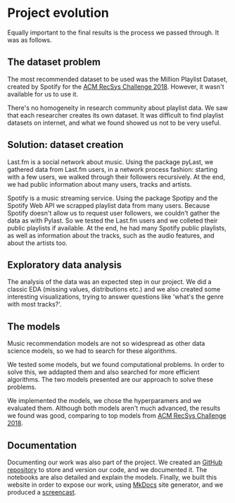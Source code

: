 # Project evolution

Equally important to the final results is the process we passed through. It was as follows.

## The dataset problem

The most recommended dataset to be used was the Million Playlist Dataset, created by Spotify for the [ACM RecSys Challenge 2018](http://www.recsyschallenge.com/2018/). However, it wasn't available for us to use it.

There's no homogeneity in research community about playlist data. We saw that each researcher creates its own dataset. It was difficult to find playlist datasets on internet, and what we found showed us not to be very useful.

## Solution: dataset creation

Last.fm is a social network about music. Using the package pyLast, we gathered data from Last.fm users, in a network process fashion: starting with a few users, we walked through their followers recursively. At the end, we had public information about many users, tracks and artists.

Spotify is a music streaming service. Using the package Spotipy and the Spotify Web API we scrapped playlist data from many users. Because Spotify doesn't allow us to request user followers, we couldn't gather the data as with Pylast. So we tested the Last.fm users and we colleted their public playlists if available. At the end, he had many Spotify public playlists, as well as information about the tracks, such as the audio features, and about the artists too.

## Exploratory data analysis

The analysis of the data was an expected step in our project. We did a classic EDA (missing values, distributions etc.) and we also created some interesting visualizations, trying to answer questions like 'what's the genre with most tracks?'.

## The models

Music recommendation models are not so widespread as other data science models, so we had to search for these algorithms.

We tested some models, but we found computational problems. In order to solve
this, we addapted them and also searched for more efficient algorithms. The
two models presented are our approach to solve these problems. 

We implemented the models, we chose the hyperparamers and we evaluated them. Although both models aren't much advanced, the results we found was good, comparing to top models from [ACM RecSys Challenge 2018](http://www.recsyschallenge.com/2018/).

## Documentation

Documenting our work was also part of the project. We created an [GitHub repository](https://github.com/lucasresck/espotifai) to store and version our code, and we documented it. The notebooks are also detailed and explain the models. Finally, we built this website in order to expose our work, using [MkDocs](https://www.mkdocs.org/) site generator, and we produced a [screencast](https://youtu.be/w9jelBD4zy8).
